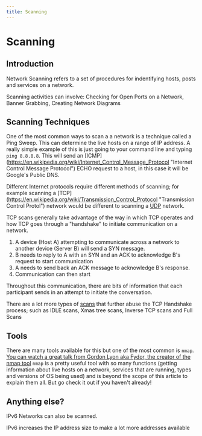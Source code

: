 ```yaml
---
title: Scanning
---
```

# Scanning

## Introduction

Network Scanning refers to a set of procedures for indentifying hosts, posts and services on a network.

Scanning activities can involve:
Checking for Open Ports on a Network,
Banner Grabbing,
Creating Network Diagrams

## Scanning Techniques

One of the most common ways to scan a a network is a technique called a Ping Sweep. This can determine the live hosts on a range of IP address. A really simple example of this is just going to your command line and typing `ping 8.8.8.8`. This will send an [ICMP] (https://en.wikipedia.org/wiki/Internet_Control_Message_Protocol "Internet Control Message Protocol") ECHO request to a host, in this case it will be Google's Public DNS.

Different Internet protocols require different methods of scanning; for example scanning a [TCP] (https://en.wikipedia.org/wiki/Transmission_Control_Protocol "Transmission Control Protol") network would be different to scanning a [UDP](https://en.wikipedia.org/wiki/User_Datagram_Protocol "User Datagram Protocol on Wikipedia") network.

TCP scans generally take advantage of the way in which TCP operates and how TCP goes through a "handshake" to initiate communication on a network. 
1.  A device (Host A) attempting to communicate across a network to another device (Server B) will send a SYN message.
2. B needs to reply to A with an SYN and an ACK to acknowledge B's request to start communication
3. A needs to send back an ACK message to acknowledge B's response.
4. Communication can then start 

Throughout this communication, there are bits of information that each participant sends in an attempt to initiate the conversation. 

There are a lot more types of [scans](https://nmap.org/bennieston-tutorial/ "More scans") that further abuse the TCP Handshake process; such as IDLE scans, Xmas tree scans, Inverse TCP scans and Full Scans

## Tools

There are many tools available for this but one of the most common is `nmap`. 
[You can watch a great talk from Gordon Lyon aka Fydor, the creator of the nmap tool](https://www.youtube.com/watch?v=Hk-21p2m8YY)
`nmap` is a pretty useful tool with so many functions (getting information about live hosts on a network, services that are running, types and versions of OS being used) and is beyond the scope of this article to explain them all. But go check it out if you haven't already!

## Anything else?
IPv6 Networks can also be scanned.

IPv6 increases the IP address size to make a lot more addresses available



